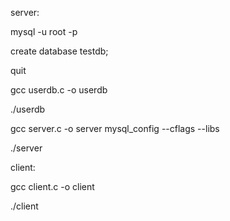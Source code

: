 server:

mysql -u root -p

create database testdb;

quit

gcc userdb.c -o userdb

./userdb

gcc server.c -o server mysql_config --cflags --libs

./server

client:

gcc client.c -o client

./client
